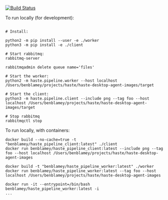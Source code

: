 [![Build Status](https://travis-ci.org/HASTE-project/cellprofiler-pipeline.svg?branch=master)](https://travis-ci.org/HASTE-project/cellprofiler-pipeline)



To run locally (for development):

```

# Install:

python2 -m pip install --user -e ./worker
python3 -m pip install -e ./client

# Start rabbitmq:
rabbitmq-server

rabbitmqadmin delete queue name='files'

# Start the worker:
python2 -m haste.pipeline.worker --host localhost /Users/benblamey/projects/haste/haste-desktop-agent-images/target

# Start the client:
python3 -m haste.pipeline.client --include png --tag foo --host localhost /Users/benblamey/projects/haste/haste-desktop-agent-images/target

# Stop rabbitmq
rabbitmqctl stop

```


To run locally, with containers:

```
docker build --no-cache=true -t "benblamey/haste_pipeline_client:latest" ./client
docker run benblamey/haste_pipeline_client:latest --include png --tag foo --host localhost /Users/benblamey/projects/haste/haste-desktop-agent-images

docker build -t "benblamey/haste_pipeline_worker:latest" ./worker
docker run benblamey/haste_pipeline_worker:latest --tag foo --host localhost /Users/benblamey/projects/haste/haste-desktop-agent-images

docker run -it --entrypoint=/bin/bash benblamey/haste_pipeline_worker:latest -i
...
```



